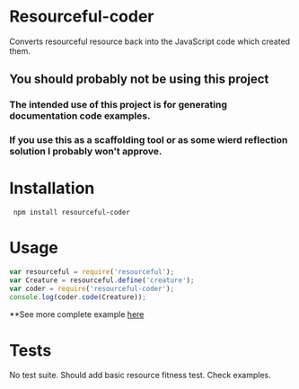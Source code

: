 # Resourceful-coder

Converts resourceful resource back into the JavaScript code which created them.

## You should probably not be using this project

### The intended use of this project is for generating documentation code examples.

### If you use this as a scaffolding tool or as some wierd reflection solution I probably won't approve.

# Installation

     npm install resourceful-coder

# Usage

```js
var resourceful = require('resourceful');
var Creature = resourceful.define('creature');
var coder = require('resourceful-coder');
console.log(coder.code(Creature));
```

**See more complete example [here](https://github.com/Marak/resourceful-coder/blob/master/examples/simple.js)

# Tests

No test suite. Should add basic resource fitness test. Check examples.